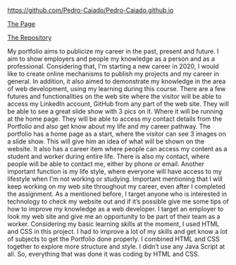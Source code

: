
https://github.com/Pedro-Caiado/Pedro-Caiado.github.io


<a href="https://pedro-caiado.github.io/">The Page</a>

<a href="https://github.com/Pedro-Caiado/Pedro-Caiado.github.io">The Repository</a>



My portfolio aims to publicize my career in the past, present and future. I aim to show employers and people my knowledge as a person and as a professional. Considering that, I'm starting a new career in 2020, I would like to create online mechanisms to publish my projects and my career in general. 
In addition, it also aimed to demonstrate my knowledge in the area of web development, using my learning during this course.
There are a few futures and functionalities on the web site where the visitor will be able to access my LinkedIn account, GitHub from any part of the web site. They will be able to see a great slide show with 3 pics on it. Where it will be running at the home page. They will be able to access my contact details from the Portfolio and also get know about my life and my career pathway.
The portfolio has a home page as a start, where the visitor can see 3 images on a slide show. This will give him an idea of what will be shown on the website. It also has a career item where people can access my content as a student and worker during entire life. There is also my contact, where people will be able to contact me, either by phone or email. Another important function is my life style, where everyone will have access to my lifestyle when I'm not working or studying. Important mentioning that I will keep working on my web site throughout my career, even after I completed the assignment.
As a mentioned before, I target anyone who is interested in technology to check my website out and if it’s possible give me some tips of how to improve my knowledge as a web developer. I target an employer to look my web site and give me an opportunity to be part of their team as a worker. 
Considering my basic learning skills at the moment, I used HTML and CSS in this project. I had to improve a lot of my skills and get know a lot of subjects to get the Portfolio done properly.
I combined HTML and CSS together to explore more structure and style. I didn’t use any Java Script at all. So, everything that was done it was coding by HTML and CSS.

